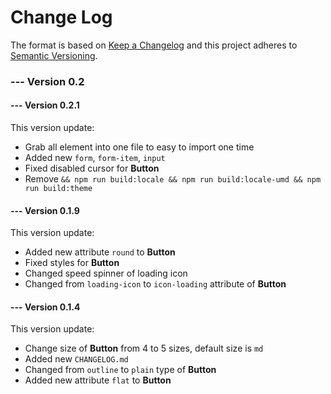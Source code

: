 # Change Log
The format is based on [Keep a Changelog](http://keepachangelog.com/) and this project adheres to [Semantic Versioning](http://semver.org/).

### --- Version 0.2

#### --- Version 0.2.1
This version update:
* Grab all element into one file to easy to import one time
* Added new `form`, `form-item`, `input`
* Fixed disabled cursor for **Button**
* Remove `&& npm run build:locale && npm run build:locale-umd && npm run build:theme`

#### --- Version 0.1.9
This version update:
* Added new attribute `round` to **Button**
* Fixed styles for **Button**
* Changed speed spinner of loading icon
* Changed from `loading-icon` to `icon-loading` attribute of **Button**

#### --- Version 0.1.4
This version update:
* Change size of **Button** from 4 to 5 sizes, default size is `md`
* Added new `CHANGELOG.md`
* Changed from `outline` to `plain` type of **Button**
* Added new attribute `flat` to **Button**
